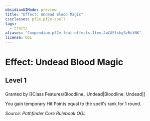 ```yaml
---
obsidianUIMode: preview
title: "Effect: Undead Blood Magic"
cssclasses: pf2e,pf2e-spell
tags:
  - trait/
aliases: "Compendium.pf2e.feat-effects.Item.2wCAEtshgSzRuYNK"
license: OGL
---
```

# Effect: Undead Blood Magic
## Level 1
### 






Granted by [[Class Features/Bloodline_ Undead|Bloodline: Undead]]

You gain temporary Hit Points equal to the spell's rank for 1 round.

*Source: Pathfinder Core Rulebook*
*OGL*